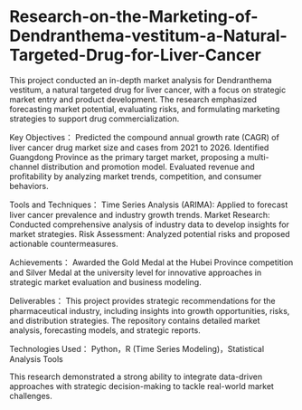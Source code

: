 # Research-on-the-Marketing-of-Dendranthema-vestitum-a-Natural-Targeted-Drug-for-Liver-Cancer
This project conducted an in-depth market analysis for Dendranthema vestitum, a natural targeted drug for liver cancer, with a focus on strategic market entry and product development. The research emphasized forecasting market potential, evaluating risks, and formulating marketing strategies to support drug commercialization.

Key Objectives：
Predicted the compound annual growth rate (CAGR) of liver cancer drug market size and cases from 2021 to 2026.
Identified Guangdong Province as the primary target market, proposing a multi-channel distribution and promotion model.
Evaluated revenue and profitability by analyzing market trends, competition, and consumer behaviors.

Tools and Techniques：
Time Series Analysis (ARIMA): Applied to forecast liver cancer prevalence and industry growth trends.
Market Research: Conducted comprehensive analysis of industry data to develop insights for market strategies.
Risk Assessment: Analyzed potential risks and proposed actionable countermeasures.

Achievements：
Awarded the Gold Medal at the Hubei Province competition and Silver Medal at the university level for innovative approaches in strategic market evaluation and business modeling.

Deliverables：
This project provides strategic recommendations for the pharmaceutical industry, including insights into growth opportunities, risks, and distribution strategies. The repository contains detailed market analysis, forecasting models, and strategic reports.

Technologies Used：
Python，R (Time Series Modeling)，Statistical Analysis Tools

This research demonstrated a strong ability to integrate data-driven approaches with strategic decision-making to tackle real-world market challenges.

